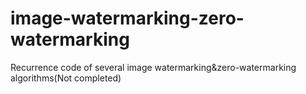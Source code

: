 # image-watermarking-zero-watermarking
Recurrence code of several image watermarking&amp;zero-watermarking algorithms(Not completed)
